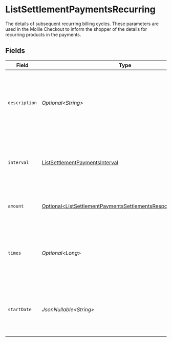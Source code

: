 # ListSettlementPaymentsRecurring

The details of subsequent recurring billing cycles. These parameters are used in the Mollie Checkout
to inform the shopper of the details for recurring products in the payments.


## Fields

| Field                                                                                                                                          | Type                                                                                                                                           | Required                                                                                                                                       | Description                                                                                                                                    | Example                                                                                                                                        |
| ---------------------------------------------------------------------------------------------------------------------------------------------- | ---------------------------------------------------------------------------------------------------------------------------------------------- | ---------------------------------------------------------------------------------------------------------------------------------------------- | ---------------------------------------------------------------------------------------------------------------------------------------------- | ---------------------------------------------------------------------------------------------------------------------------------------------- |
| `description`                                                                                                                                  | *Optional\<String>*                                                                                                                            | :heavy_minus_sign:                                                                                                                             | A description of the recurring item. If not present, the main description of the item will be used.                                            | Gym subscription                                                                                                                               |
| `interval`                                                                                                                                     | [ListSettlementPaymentsInterval](../../models/operations/ListSettlementPaymentsInterval.md)                                                    | :heavy_check_mark:                                                                                                                             | Cadence unit of the recurring item. For example: `12 months`, `52 weeks` or `365 days`.                                                        | 12 months                                                                                                                                      |
| `amount`                                                                                                                                       | [Optional\<ListSettlementPaymentsSettlementsResponse200Amount>](../../models/operations/ListSettlementPaymentsSettlementsResponse200Amount.md) | :heavy_minus_sign:                                                                                                                             | Total amount and currency of the recurring item.                                                                                               |                                                                                                                                                |
| `times`                                                                                                                                        | *Optional\<Long>*                                                                                                                              | :heavy_minus_sign:                                                                                                                             | Total number of charges for the subscription to complete. Leave empty for ongoing subscription.                                                | 1                                                                                                                                              |
| `startDate`                                                                                                                                    | *JsonNullable\<String>*                                                                                                                        | :heavy_minus_sign:                                                                                                                             | The start date of the subscription if it does not start right away (format `YYYY-MM-DD`)                                                       | 2024-12-12                                                                                                                                     |